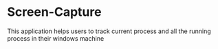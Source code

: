 # Screen-Capture
This application helps users to track current process and all the running process in their windows machine
